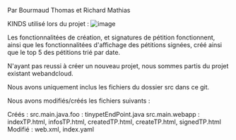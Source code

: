 

Par Bourmaud Thomas et Richard Mathias

KINDS utilisé lors du projet :
![image](https://user-images.githubusercontent.com/73703314/231209521-b9039fed-224b-48bb-947c-4b6d2bd525b9.png)

Les fonctionnalitées de création, et signatures de pétition fonctionnent, ainsi que les fonctionnalitées d'affichage des pétitions signées, créé ainsi que le top 5 des pétitions trié par date.

N'ayant pas reussi à créer un nouveau projet, nous sommes partis du projet existant webandcloud.

Nous avons uniquement inclus les fichiers du dossier src dans ce git.

Nous avons modifiés/créés les fichiers suivants : 

Créés  : 
src.main.java.foo : tinypetEndPoint.java 
src.main.webapp : indexTP.html, infosTP.html, createdTP.html, createTP.html, signedTP.html
Modifié : web.xml, index.yaml
